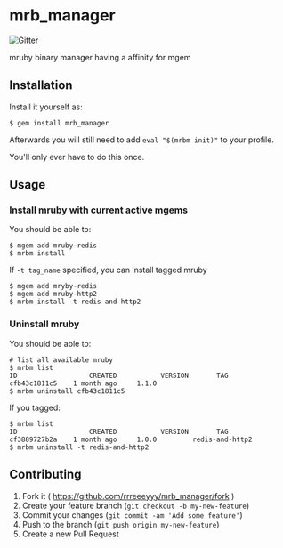 # mrb\_manager

[![Gitter](https://badges.gitter.im/Join%20Chat.svg)](https://gitter.im/rrreeeyyy/mrb_manager?utm_source=badge&utm_medium=badge&utm_campaign=pr-badge&utm_content=badge)

mruby binary manager having a affinity for mgem

## Installation

Install it yourself as:

    $ gem install mrb_manager

Afterwards you will still need to add ```eval "$(mrbm init)"``` to your profile.

You'll only ever have to do this once.

## Usage

### Install mruby with current active mgems

You should be able to:

	$ mgem add mruby-redis
	$ mrbm install

If ```-t tag_name``` specified, you can install tagged mruby

	$ mgem add mryby-redis
	$ mgem add mruby-http2
	$ mrbm install -t redis-and-http2

### Uninstall mruby

You should be able to:

	# list all available mruby
	$ mrbm list
	ID				    CREATED			  VERSION		TAG
	cfb43c1811c5	1 month ago		1.1.0
	$ mrbm uninstall cfb43c1811c5

If you tagged:

	$ mrbm list
	ID				    CREATED			  VERSION		TAG
	cf3889727b2a	1 month ago		1.0.0		  redis-and-http2
	$ mrbm uninstall -t redis-and-http2

## Contributing

1. Fork it ( https://github.com/rrreeeyyy/mrb_manager/fork )
2. Create your feature branch (`git checkout -b my-new-feature`)
3. Commit your changes (`git commit -am 'Add some feature'`)
4. Push to the branch (`git push origin my-new-feature`)
5. Create a new Pull Request
